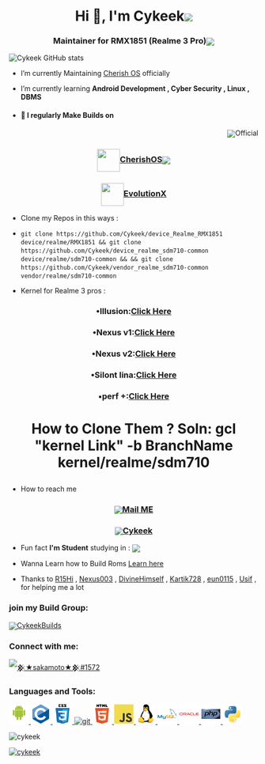 <h1 align="center">Hi 👋, I'm Cykeek<img align="center" src="https://img.icons8.com/external-kiranshastry-lineal-color-kiranshastry/64/undefined/external-developer-coding-kiranshastry-lineal-color-kiranshastry.png"/></h1>
<h3 align="center">Maintainer for RMX1851 (Realme 3 Pro)<img align="center" src="https://img.icons8.com/cute-clipart/64/undefined/android.png"/></h3>

![Cykeek GitHub stats](https://github-readme-stats.vercel.app/api?username=Cykeek&theme=algolia&show_icons=true&include_all_commits=true&border_radius=18&border_color=FF7DA2FF&bg_color=829BE6,9582E6,FF5252)


- I’m currently Maintaining [Cherish OS](https://github.com/CherishOS) officially

- I’m currently learning **Android Development , Cyber Security , Linux , DBMS**

- <h4 align ="left">📝 I regularly Make Builds on</h4><p align="right"><img align="center" src="https://img.icons8.com/ios-glyphs/30/undefined/verified-account--v2.png"/>Official</p>
<p align="center"><h3 align="center"><img align="center" src="https://avatars.githubusercontent.com/u/63174434?s=200&v=4"style="width:46px;height:46px;"><a href="https://github.com/CherishOS">CherishOS<img align="center" src="https://img.icons8.com/ios-glyphs/30/undefined/verified-account--v2.png"/></p></h3></a>
<p align="center"><h3 align="center"><img align="center" src="https://avatars.githubusercontent.com/u/66854612?s=200&v=4" style="width:46px;height:46px;"><a href="https://github.com/Evolution-X">EvolutionX</p></h3></a>

- Clone my Repos in this ways : 

- ```git clone https://github.com/Cykeek/device_Realme_RMX1851 device/realme/RMX1851 && git clone https://github.com/Cykeek/device_realme_sdm710-common device/realme/sdm710-common && && git clone https://github.com/Cykeek/vendor_realme_sdm710-common vendor/realme/sdm710-common ```

- Kernel for Realme 3 pros : 
<p align="center"><h3 align="center">•Illusion:<a href="https://github.com/Blaster4385/IllusionX_sdm710.git">Click Here</p></h3></a>
<p align="center"><h3 align="center">•Nexus v1:<a href="https://github.com/projects-nexus/kernel_realme_sdm710.git">Click Here</p></h3></a>
<p align="center"><h3 align="center">•Nexus v2:<a href="https://github.com/projects-nexus/kernel_realme_sdm710/tree/staging">Click Here</p></h3></a>
<p align="center"><h3 align="center">•Silont lina:<a href="https://github.com/silont-project/kernel_realme_RMX1851.git">Click Here</p></h3></a>
<p align="center"><h3 align="center">•perf +:<a href="https://github.com/HyperTeam/android_kernel_realme_sdm710/tree/4.9.277">Click Here</p></h3></a>

<p align="center"><h1 align="center">How to Clone Them ? Soln: gcl "kernel Link" -b BranchName kernel/realme/sdm710</p></h1>

- How to reach me 
<h3 align="center"><a href="mailto:dsilence001@gmail.com"><img align="center" src="https://img.icons8.com/color/48/undefined/gmail-new.png"/>Mail ME</h3></a>
<h3 align="center"><a href="https://t.me/Cykeek"><img align="center" src="https://img.icons8.com/color/48/undefined/telegram-app--v1.png"/>Cykeek</h3></a>

- Fun fact **I'm Student** studying in :
<a href="https://technoindiauniversity.ac.in/"><img align="center" src="https://www.technoindiauniversity.ac.in/images/techno-indiauniversity-logo-black.png"></a>

- Wanna Learn how to Build Roms
<a href="https://github.com/Cykeek/Learn-here/blob/main/Build%20here.md">Learn here</a>

- Thanks to <a href="https://github.com/R15Hi">R15Hi</a> , <a href="https://github.com/Nexus003">Nexus003</a> , <a href="https://t.me/DivineHimself">DivineHimself</a> , <a href="https://github.com/Kartik728">Kartik728</a> , <a href="https://github.com/eun0115">eun0115</a> , <a href="https://github.com/UsiFX">Usif</a> , for helping me a lot 

<h3>join my Build Group:</h3>
<a href="https://t.me/CykeekBuilds"><img align="center" src="https://img.icons8.com/color/48/undefined/telegram-app--v1.png"/>CykeekBuilds</h3></a>

<h3 align="left">Connect with me:</h3>
<p align="left">
<a href="https://discord.gg/𒆜★sakamoto★𒆜#1572" target="blank"><img align="center" src="https://raw.githubusercontent.com/rahuldkjain/github-profile-readme-generator/master/src/images/icons/Social/discord.svg" alt="𒆜★sakamoto★𒆜#1572" height="30" width="40" /></a>
</p>

<h3 align="left">Languages and Tools:</h3>
<p align="left"> <a href="https://developer.android.com" target="_blank" rel="noreferrer"> <img src="https://raw.githubusercontent.com/devicons/devicon/master/icons/android/android-original-wordmark.svg" alt="android" width="40" height="40"/> </a> <a href="https://www.cprogramming.com/" target="_blank" rel="noreferrer"> <img src="https://raw.githubusercontent.com/devicons/devicon/master/icons/c/c-original.svg" alt="c" width="40" height="40"/> </a> <a href="https://www.w3schools.com/css/" target="_blank" rel="noreferrer"> <img src="https://raw.githubusercontent.com/devicons/devicon/master/icons/css3/css3-original-wordmark.svg" alt="css3" width="40" height="40"/> </a> <a href="https://git-scm.com/" target="_blank" rel="noreferrer"> <img src="https://www.vectorlogo.zone/logos/git-scm/git-scm-icon.svg" alt="git" width="40" height="40"/> </a> <a href="https://www.w3.org/html/" target="_blank" rel="noreferrer"> <img src="https://raw.githubusercontent.com/devicons/devicon/master/icons/html5/html5-original-wordmark.svg" alt="html5" width="40" height="40"/> </a> <a href="https://developer.mozilla.org/en-US/docs/Web/JavaScript" target="_blank" rel="noreferrer"> <img src="https://raw.githubusercontent.com/devicons/devicon/master/icons/javascript/javascript-original.svg" alt="javascript" width="40" height="40"/> </a> <a href="https://www.linux.org/" target="_blank" rel="noreferrer"> <img src="https://raw.githubusercontent.com/devicons/devicon/master/icons/linux/linux-original.svg" alt="linux" width="40" height="40"/> </a> <a href="https://www.mysql.com/" target="_blank" rel="noreferrer"> <img src="https://raw.githubusercontent.com/devicons/devicon/master/icons/mysql/mysql-original-wordmark.svg" alt="mysql" width="40" height="40"/> </a> <a href="https://www.oracle.com/" target="_blank" rel="noreferrer"> <img src="https://raw.githubusercontent.com/devicons/devicon/master/icons/oracle/oracle-original.svg" alt="oracle" width="40" height="40"/> </a> <a href="https://www.php.net" target="_blank" rel="noreferrer"> <img src="https://raw.githubusercontent.com/devicons/devicon/master/icons/php/php-original.svg" alt="php" width="40" height="40"/> </a> <a href="https://www.python.org" target="_blank" rel="noreferrer"> <img src="https://raw.githubusercontent.com/devicons/devicon/master/icons/python/python-original.svg" alt="python" width="40" height="40"/> </a> </p>

<p align="left"> <img src="https://komarev.com/ghpvc/?username=cykeek&label=Profile%20views&color=0e75b6&style=flat" alt="cykeek" /> </p>

<p align="left"> <a href="https://github.com/ryo-ma/github-profile-trophy"><img src="https://github-profile-trophy.vercel.app/?username=cykeek" alt="cykeek" /></a> </p>
